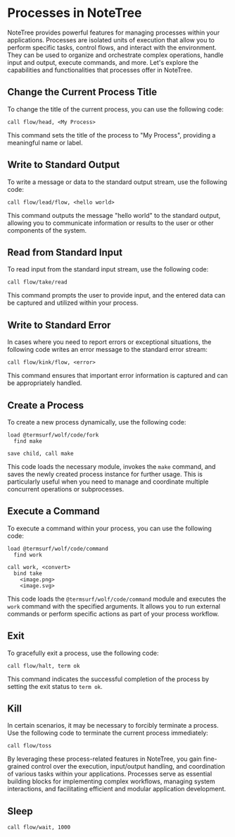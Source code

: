 # Processes in NoteTree

NoteTree provides powerful features for managing processes within your
applications. Processes are isolated units of execution that allow you
to perform specific tasks, control flows, and interact with the
environment. They can be used to organize and orchestrate complex
operations, handle input and output, execute commands, and more. Let's
explore the capabilities and functionalities that processes offer in
NoteTree.

## Change the Current Process Title

To change the title of the current process, you can use the following
code:

```link
call flow/head, <My Process>
```

This command sets the title of the process to "My Process", providing a
meaningful name or label.

## Write to Standard Output

To write a message or data to the standard output stream, use the
following code:

```link
call flow/lead/flow, <hello world>
```

This command outputs the message "hello world" to the standard output,
allowing you to communicate information or results to the user or other
components of the system.

## Read from Standard Input

To read input from the standard input stream, use the following code:

```link
call flow/take/read
```

This command prompts the user to provide input, and the entered data can
be captured and utilized within your process.

## Write to Standard Error

In cases where you need to report errors or exceptional situations, the
following code writes an error message to the standard error stream:

```link
call flow/kink/flow, <error>
```

This command ensures that important error information is captured and
can be appropriately handled.

## Create a Process

To create a new process dynamically, use the following code:

```link
load @termsurf/wolf/code/fork
  find make

save child, call make
```

This code loads the necessary module, invokes the `make` command, and
saves the newly created process instance for further usage. This is
particularly useful when you need to manage and coordinate multiple
concurrent operations or subprocesses.

## Execute a Command

To execute a command within your process, you can use the following
code:

```link
load @termsurf/wolf/code/command
  find work

call work, <convert>
  bind take
    <image.png>
    <image.svg>
```

This code loads the `@termsurf/wolf/code/command` module and executes
the `work` command with the specified arguments. It allows you to run
external commands or perform specific actions as part of your process
workflow.

## Exit

To gracefully exit a process, use the following code:

```link
call flow/halt, term ok
```

This command indicates the successful completion of the process by
setting the exit status to `term ok`.

## Kill

In certain scenarios, it may be necessary to forcibly terminate a
process. Use the following code to terminate the current process
immediately:

```link
call flow/toss
```

By leveraging these process-related features in NoteTree, you gain
fine-grained control over the execution, input/output handling, and
coordination of various tasks within your applications. Processes serve
as essential building blocks for implementing complex workflows,
managing system interactions, and facilitating efficient and modular
application development.

## Sleep

```
call flow/wait, 1000
```
